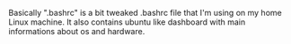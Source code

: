 Basically ".bashrc" is a bit tweaked .bashrc file that I'm using on my home Linux machine. It also contains ubuntu like dashboard with main informations about os and hardware.

